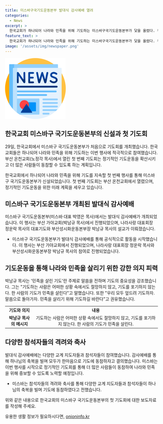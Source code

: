 ```yaml
---
title: 미스바구국기도운동본부 발대식 감사예배 열려
categories:
  - News
excerpt: >
  한국교회가 하나되어 나라와 민족을 위해 기도하는 미스바구국기도운동본부가 닻을 올렸다. 부산에서 열린 발대식 감사예배에서 다수의 목사들과 교계 지도자들이 모여 기도의 중요성을 강조했고, 미스바는 정기적인 기도회를 통해 더 많은 사람들이 나라와 민족을 위해 중보할 계획이다. 다가올 미스바 기도회는 29일 부산 온천교회에서 개최된다. 함께 기도하여 하나님의 축복을 받을 것으로 기대된다.
feature_text: >
  한국교회가 하나되어 나라와 민족을 위해 기도하는 미스바구국기도운동본부가 닻을 올렸다. 부산에서 열린 발대식 감사예배에서 다수의 목사들과 교계 지도자들이 모여 기도의 중요성을 강조했고, 미스바는 정기적인 기도회를 통해 더 많은 사람들이 나라와 민족을 위해 중보할 계획이다. 다가올 미스바 기도회는 29일 부산 온천교회에서 개최된다. 함께 기도하여 하나님의 축복을 받을 것으로 기대된다.
image: '/assets/img/newspaper.png'
---
```


<p><img src="/assets/img/newspaper.png" alt="kimp 속보" /></p>

<h2 data-ke-size="size26">한국교회 미스바구 국기도운동본부의 신설과 첫 기도회</h2>

<p>29일, 한국교회에서 미스바구 국기도운동본부가 처음으로 기도회를 개최했습니다. 한국 교회들은 하나되어 나라와 민족을 위해 기도하는 이번 행사에 적극적으로 참여했습니다. 부산 온천교회(노정각 목사)에서 열린 첫 번째 기도회는 정기적인 기도운동을 확산시키고 더 많은 사람들이 동참할 수 있도록 하는 계획입니다.</p>

<p data-ke-size="size16">한국교회에서 하나되어 나라와 민족을 위해 기도를 지속할 첫 번째 행사를 통해 미스바구 국기도운동본부가 신설되었습니다. 첫 번째 기도회는 부산 온천교회에서 열렸으며, 정기적인 기도운동을 위한 미래 계획을 세우고 있습니다.</p>

<h2 data-ke-size="size26">미스바구 국기도운동본부 개최된 발대식 감사예배</h2>

<p>미스바구 국기도운동본부(미스바·대표 박영은 목사)에서는 발대식 감사예배가 개최되었습니다. 이 행사는 부산 가야교회(박남규 목사)에서 진행되었으며, 나라사랑 대표회장 정운락 목사의 대표기도와 부산성시화운동본부장 박남규 목사의 설교가 이뤄졌습니다.</p>

<ul>
<li>미스바구 국기도운동본부가 발대식 감사예배를 통해 공식적으로 활동을 시작했습니다. 이 행사는 부산 가야교회에서 진행되었으며, 나라사랑 대표회장 정운락 목사와 부산성시화운동본부장 박남규 목사의 참여로 진행되었습니다.</li>
</ul>

<h2 data-ke-size="size26">기도운동을 통해 나라와 민족을 살리기 위한 강한 의지 피력</h2>

<p>박남규 목사는 '민족을 살린 기도'란 주제로 말씀을 전하며 기도의 중요성을 강조했습니다. 그는 "기도하는 사람은 어떠한 상황 속에서도 절망하지 않고, 기도를 포기하지 않는다. 한 사람의 기도가 민족을 살린다"고 말했습니다. 또한 "우리 모두 엎드려 기도하자. 말씀으로 돌아가자. 민족을 살리기 위해 기도하길 바란다"고 권유했습니다.</p>

<table>
<tr>
<td style="text-align: center; height: 17px;"><b>기도와 의지</b></td>
<td style="text-align: center; height: 17px;"><b>내용</b></td>
</tr>
<tr>
<td style="text-align: center; height: 17px;"><b>박남규 목사의 메시지</b></td>
<td style="text-align: center; height: 17px;">기도하는 사람은 어떠한 상황 속에서도 절망하지 않고, 기도를 포기하지 않는다. 한 사람의 기도가 민족을 살린다.</td>
</tr>
</table>

<h2 data-ke-size="size26">다양한 참석자들의 격려와 축사</h2>

<p>발대식 감사예배에는 다양한 교계 지도자들과 참석자들이 참여했습니다. 감사예배를 통해 하나님의 축복을 빌며 모두가 한마음으로 기도에 동참하자고 결의했습니다. 미스바는 이번 행사를 시작으로 정기적인 기도회를 통해 더 많은 사람들이 동참하여 나라와 민족을 위해 중보할 수 있도록 노력할 예정입니다.</p>

<ul>
<li>미스바는 참석자들의 격려와 축사를 통해 다양한 교계 지도자들과 참석자들이 하나님의 축복을 빌며 기도에 동참하였다고 전했습니다.</li>
</ul>

<p>위와 같은 내용으로 한국교회의 미스바구 국기도운동본부의 첫 기도회에 대한 보도자료를 작성해 주세요.</p>
유용한 생활 정보가 필요하시다면, <a href="https://onioninfo.kr" rel="dofollow">onioninfo.kr</a>


